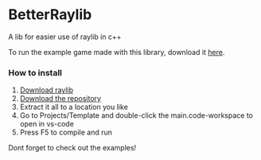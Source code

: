 # BetterRaylib

A lib for easier use of raylib in c++

To run the example game made with this library, download it [here](https://anton2026.itch.io/golf).

### How to install

1. [Download raylib](https://www.raylib.com/)
2. [Download the repository](https://github.com/anton2026gamca/BetterRaylib/archive/refs/heads/main.zip)
3. Extract it all to a location you like
4. Go to Projects/Template and double-click the main.code-workspace to open in vs-code
5. Press F5 to compile and run

Dont forget to check out the examples!
